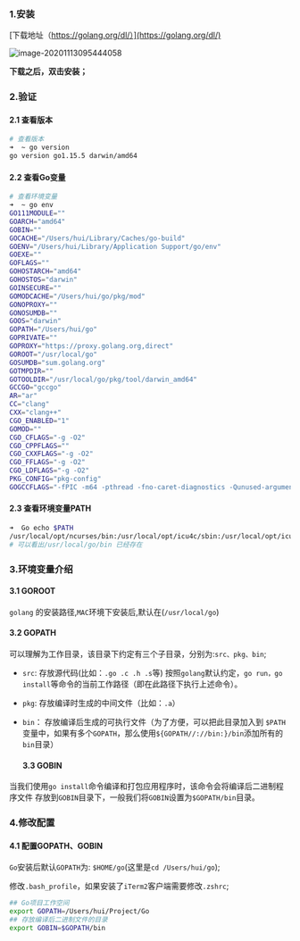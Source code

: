 ### 1.安装

[下载地址（https://golang.org/dl/）](https://golang.org/dl/)

![image-20201113095444058](https://gitee.com/QingHui/picGo-img-bed/raw/master/img/image-20201113095444058.png)

**下载之后，双击安装；**



### 2.验证

#### 2.1 查看版本

```bash
# 查看版本
➜  ~ go version
go version go1.15.5 darwin/amd64
```



#### 2.2 查看Go变量

```bash
# 查看环境变量
➜  ~ go env
GO111MODULE=""
GOARCH="amd64"
GOBIN=""
GOCACHE="/Users/hui/Library/Caches/go-build"
GOENV="/Users/hui/Library/Application Support/go/env"
GOEXE=""
GOFLAGS=""
GOHOSTARCH="amd64"
GOHOSTOS="darwin"
GOINSECURE=""
GOMODCACHE="/Users/hui/go/pkg/mod"
GONOPROXY=""
GONOSUMDB=""
GOOS="darwin"
GOPATH="/Users/hui/go"
GOPRIVATE=""
GOPROXY="https://proxy.golang.org,direct"
GOROOT="/usr/local/go"
GOSUMDB="sum.golang.org"
GOTMPDIR=""
GOTOOLDIR="/usr/local/go/pkg/tool/darwin_amd64"
GCCGO="gccgo"
AR="ar"
CC="clang"
CXX="clang++"
CGO_ENABLED="1"
GOMOD=""
CGO_CFLAGS="-g -O2"
CGO_CPPFLAGS=""
CGO_CXXFLAGS="-g -O2"
CGO_FFLAGS="-g -O2"
CGO_LDFLAGS="-g -O2"
PKG_CONFIG="pkg-config"
GOGCCFLAGS="-fPIC -m64 -pthread -fno-caret-diagnostics -Qunused-arguments -fmessage-length=0 -fdebug-prefix-map=/var/folders/8f/vnx2y1h57nzbd2p4vtcl6hv80000gn/T/go-build487191191=/tmp/go-build -gno-record-gcc-switches -fno-common"
```

#### 2.3 查看环境变量PATH

```bash
➜  Go echo $PATH
/usr/local/opt/ncurses/bin:/usr/local/opt/icu4c/sbin:/usr/local/opt/icu4c/bin:/Users/hui/.nvm/versions/node/v12.3.1/bin:/usr/local/bin:/usr/bin:/bin:/usr/sbin:/sbin:/usr/local/go/bin:/Users/hui/DevEnvSpace/maven-3.6.3/bin
# 可以看出/usr/local/go/bin 已经存在
```





### 3.环境变量介绍

#### 3.1 GOROOT
`golang` 的安装路径,`MAC`环境下安装后,默认在(`/usr/local/go`)

#### 3.2  GOPATH
可以理解为工作目录，该目录下约定有三个子目录，分别为:`src、pkg、bin`;

- `src`: 存放源代码(比如：`.go .c .h .s`等)  按照`golang`默认约定，`go run，go install`等命令的当前工作路径（即在此路径下执行上述命令）。
- `pkg`: 存放编译时生成的中间文件（比如：`.a`）
- `bin`： 存放编译后生成的可执行文件（为了方便，可以把此目录加入到 `$PATH` 变量中，如果有多个`GOPATH`，那么使用`${GOPATH//://bin:}/bin`添加所有的`bin`目录）

  #### 3.3  GOBIN

当我们使用`go install`命令编译和打包应用程序时，该命令会将编译后二进制程序文件 存放到`GOBIN`目录下，一般我们将`GOBIN`设置为`$GOPATH/bin`目录。



### 4.修改配置

#### 4.1 配置GOPATH、GOBIN

`Go`安装后默认`GOPATH`为: `$HOME/go`(这里是`cd /Users/hui/go`);

修改`.bash_profile`，如果安装了`iTerm2`客户端需要修改`.zshrc`;

```bash
## Go项目工作空间
export GOPATH=/Users/hui/Project/Go
## 存放编译后二进制文件的目录
export GOBIN=$GOPATH/bin
```




